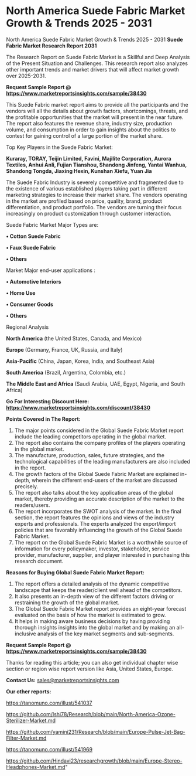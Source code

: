 # North America Suede Fabric Market Growth & Trends 2025 - 2031
North America Suede Fabric Market Growth & Trends 2025 - 2031
<strong>Suede Fabric Market Research Report 2031</strong>

The Research Report on Suede Fabric Market is a Skillful and Deep Analysis of the Present Situation and Challenges. This research report also analyzes other important trends and market drivers that will affect market growth over 2025-2031.

<strong>Request Sample Report @ <a href=https://www.marketreportsinsights.com/sample/38430>https://www.marketreportsinsights.com/sample/38430</a></strong>

This Suede Fabric market report aims to provide all the participants and the vendors will all the details about growth factors, shortcomings, threats, and the profitable opportunities that the market will present in the near future. The report also features the revenue share, industry size, production volume, and consumption in order to gain insights about the politics to contest for gaining control of a large portion of the market share.

Top Key Players in the Suede Fabric Market:

<strong>Kuraray, TORAY, Teijin Limited, Favini, Majilite Corporation, Aurora Textiles, Anhui Anli, Fujian Tianshou, Shandong Jinfeng, Yantai Wanhua, Shandong Tongda, Jiaxing Hexin, Kunshan Xiefu, Yuan Jia</strong>

The Suede Fabric Industry is severely competitive and fragmented due to the existence of various established players taking part in different marketing strategies to increase their market share. The vendors operating in the market are profiled based on price, quality, brand, product differentiation, and product portfolio. The vendors are turning their focus increasingly on product customization through customer interaction.

Suede Fabric Market Major Types are:

<strong>•  Cotton Suede Fabric

•  Faux Suede Fabric

•  Others</strong>

Market Major end-user applications :

<strong>•  Automotive Interiors

•  Home Use

•  Consumer Goods

•  Others</strong>

Regional Analysis

</u><strong><b>North America</b></strong> (the United States, Canada, and Mexico)

<strong><b>Europe </b></strong>(Germany, France, UK, Russia, and Italy)

<strong><b>Asia-Pacific</b></strong> (China, Japan, Korea, India, and Southeast Asia)

<strong><b>South America</b></strong> (Brazil, Argentina, Colombia, etc.)

<strong><b>The Middle East and Africa</b></strong> (Saudi Arabia, UAE, Egypt, Nigeria, and South Africa)

<strong>Go For Interesting Discount Here: <a href=https://www.marketreportsinsights.com/discount/38430>https://www.marketreportsinsights.com/discount/38430</a></strong>

<strong>Points Covered in The Report:</strong>
<ol>
  <li>The major points considered in the Global Suede Fabric Market report include the leading competitors operating in the global market.</li>
  <li>The report also contains the company profiles of the players operating in the global market.</li>
  <li>The manufacture, production, sales, future strategies, and the technological capabilities of the leading manufacturers are also included in the report.</li>
  <li>The growth factors of the Global Suede Fabric Market are explained in-depth, wherein the different end-users of the market are discussed precisely.</li>
  <li>The report also talks about the key application areas of the global market, thereby providing an accurate description of the market to the readers/users.</li>
  <li>The report incorporates the SWOT analysis of the market. In the final section, the report features the opinions and views of the industry experts and professionals. The experts analyzed the export/import policies that are favorably influencing the growth of the Global Suede Fabric Market.</li>
  <li>The report on the Global Suede Fabric Market is a worthwhile source of information for every policymaker, investor, stakeholder, service provider, manufacturer, supplier, and player interested in purchasing this research document.</li>
</ol>
<strong>Reasons for Buying Global Suede Fabric Market Report:</strong>

<ol>
  <li>The report offers a detailed analysis of the dynamic competitive landscape that keeps the reader/client well ahead of the competitors.</li>
  <li>It also presents an in-depth view of the different factors driving or restraining the growth of the global market.</li>
  <li>The Global Suede Fabric Market report provides an eight-year forecast evaluated on the basis of how the market is estimated to grow.</li>
  <li>It helps in making aware business decisions by having providing thorough insights insights into the global market and by making an all-inclusive analysis of the key market segments and sub-segments.</li>
</ol>
<strong>Request Sample Report @ <a href=https://www.marketreportsinsights.com/sample/38430>https://www.marketreportsinsights.com/sample/38430</a></strong>


Thanks for reading this article; you can also get individual chapter wise section or region wise report version like Asia, United States, Europe.

<strong>Contact Us:</strong>
sales@marketreportsinsights.com

<strong>Our other reports:</strong>

<a href=https://tanomuno.com/illust/541037>https://tanomuno.com/illust/541037</a>

<a href=https://github.com/Ishi78/Research/blob/main/North-America-Ozone-Sterilizer-Market.md>https://github.com/Ishi78/Research/blob/main/North-America-Ozone-Sterilizer-Market.md</a>

<a href=https://github.com/yamini231/Research/blob/main/Europe-Pulse-Jet-Bag-Filter-Market.md>https://github.com/yamini231/Research/blob/main/Europe-Pulse-Jet-Bag-Filter-Market.md</a>

<a href=https://tanomuno.com/illust/541969>https://tanomuno.com/illust/541969</a>

<a href=https://github.com/Hindavi23/researchgrowth/blob/main/Europe-Stereo-Headphones-Market.md>https://github.com/Hindavi23/researchgrowth/blob/main/Europe-Stereo-Headphones-Market.md</a>"

